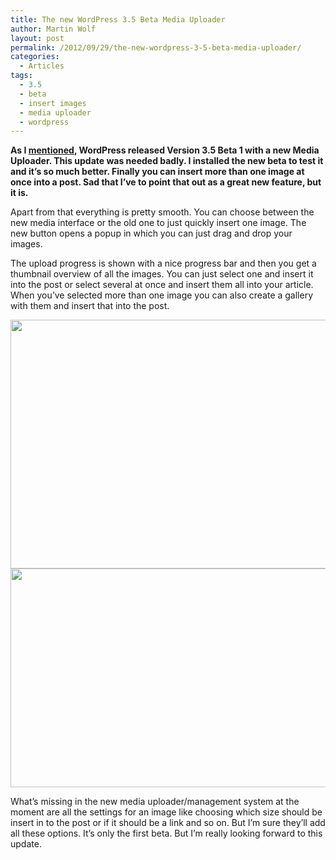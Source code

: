 ```yaml
---
title: The new WordPress 3.5 Beta Media Uploader
author: Martin Wolf
layout: post
permalink: /2012/09/29/the-new-wordpress-3-5-beta-media-uploader/
categories:
  - Articles
tags:
  - 3.5
  - beta
  - insert images
  - media uploader
  - wordpress
---
```

**As I [mentioned][1], WordPress released Version 3.5 Beta 1 with a new Media Uploader. This update was needed badly. I installed the new beta to test it and it&#8217;s so much better. Finally you can insert more than one image at once into a post. Sad that I&#8217;ve to point that out as a great new feature, but it is.**

Apart from that everything is pretty smooth. You can choose between the new media interface or the old one to just quickly insert one image. The new button opens a popup in which you can just drag and drop your images.

The upload progress is shown with a nice progress bar and then you get a thumbnail overview of all the images. You can just select one and insert it into the post or select several at once and insert them all into your article. When you&#8217;ve selected more than one image you can also create a gallery with them and insert that into the post.

<img src="http://theamazingweb.net/wp-content/uploads/2012/09/wp35-media-uploader-1.jpg" alt="" title="wp35-media-uploader-1" width="540" height="398" class="alignnone size-full wp-image-314" /> <img src="http://theamazingweb.net/wp-content/uploads/2012/09/wp35-media-uploader-2.jpg" alt="" title="wp35-media-uploader-2" width="540" height="350" class="alignnone size-full wp-image-317" /> 

What&#8217;s missing in the new media uploader/management system at the moment are all the settings for an image like choosing which size should be insert in to the post or if it should be a link and so on. But I&#8217;m sure they&#8217;ll add all these options. It&#8217;s only the first beta. But I&#8217;m really looking forward to this update.

 [1]: http://theamazingweb.net/2012/09/28/wordpress-3-5-beta-1/